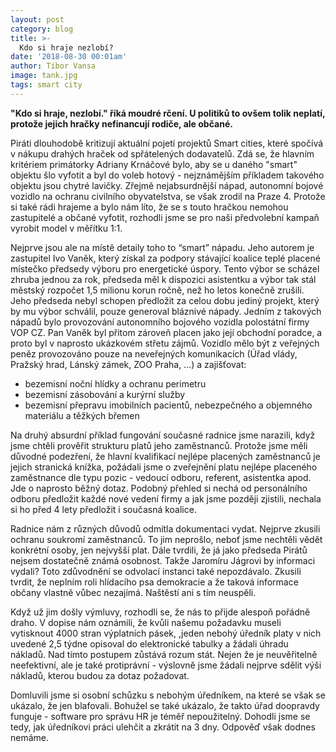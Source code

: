 ```yaml
---
layout: post
category: blog
title: >-
  Kdo si hraje nezlobí?
date: '2018-08-30 00:01am'
author: Tibor Vansa
image: tank.jpg
tags: smart city
---
```


<b> "Kdo si hraje, nezlobí." říká moudré rčení. U politiků to ovšem tolik neplatí, protože jejich hračky nefinancují
rodiče, ale občané. </b>

Piráti dlouhodobě kritizují aktuální pojetí projektů Smart cities, které spočívá v nákupu
drahých hraček od spřátelených dodavatelů. Zdá se, že hlavním kritériem primátorky Adriany Krnáčové bylo,
aby se u daného "smart" objektu šlo vyfotit a byl do voleb hotový - nejznámějším příkladem takového objektu jsou chytré
lavičky. Zřejmě nejabsurdnější nápad, autonomní bojové vozidlo na ochranu
civilního obyvatelstva, se však zrodil na Praze 4. Protože si také rádi hrajeme a bylo
nám líto, že se s touto hračkou nemohou zastupitelé a občané vyfotit, rozhodli jsme se pro
naši předvolební kampaň vyrobit model v měřítku 1:1. 

Nejprve jsou ale na místě detaily toho to “smart” nápadu. 
Jeho autorem je zastupitel Ivo Vaněk, který získal za podpory stávající koalice teplé placené
místečko předsedy výboru pro energetické úspory. Tento výbor se scházel zhruba jednou za rok,
předseda měl k dispozici asistentku a výbor tak stál městský rozpočet 1,5 milionu korun ročně, než
ho letos konečně zrušili. Jeho předseda nebyl schopen předložit za celou dobu jediný
projekt, který by mu výbor schválil, pouze generoval bláznivé nápady. Jedním z takových nápadů
bylo provozování autonomního bojového vozidla polostátní firmy
VOP CZ. Pan Vaněk byl přitom zároveň placen jako její obchodní poradce, a proto byl v naprosto
ukázkovém střetu zájmů. Vozidlo mělo být z veřejných peněz provozováno pouze na
neveřejných komunikacích (Úřad vlády, Pražský hrad, Lánský zámek, ZOO Praha, ...) a zajišťovat:
 - bezemisní noční hlídky a ochranu perimetru
 - bezemisní zásobování a kurýrní služby
 - bezemisní přepravu imobilních pacientů, nebezpečného a objemného materiálu a těžkých břemen

Na druhý absurdní příklad fungování současné radnice jsme narazili, když
jsme chtěli prověřit strukturu platů jeho zaměstnanců. Protože jsme měli důvodné podezření,
že hlavní kvalifikací nejlépe placených zaměstnanců je jejich stranická knížka, požádali jsme
o zveřejnění platu nejlépe placeného zaměstnance dle typu pozic - vedoucí odboru, referent,
asistentka apod. Jde o naprosto běžný dotaz. Podobný přehled si nechá od personálního odboru
předložit každé nové vedení firmy a jak jsme později zjistili, nechala si ho před 4 lety
předložit i současná koalice.

Radnice nám z různých důvodů odmítla dokumentaci vydat.
Nejprve zkusili ochranu soukromí zaměstnanců. To jim neprošlo, neboť jsme
nechtěli vědět konkrétní osoby, jen nejvyšší plat. Dále tvrdili, že já jako předseda Pirátů
nejsem dostatečně známá osobnost. Takže Jaromíru Jágrovi by informaci vydali? Toto
zdůvodnění se odvolací instanci také nepozdávalo. Zkusili tvrdit, že neplním roli hlídacího
psa demokracie a že taková informace občany vlastně vůbec nezajímá. Naštěstí ani s tím neuspěli. 

Když už jim došly výmluvy, rozhodli se, že nás to přijde alespoň pořádně
draho. V dopise nám oznámili, že kvůli našemu požadavku museli vytisknout 4000 stran výplatních pásek,
,jeden nebohý úředník platy v nich uvedené 2,5 týdne opisoval do elektronické tabulky a žádali úhradu nákladů. 
Nad tímto postupem zůstává rozum stát. Nejen že je neuvěřitelně
neefektivní, ale je také protiprávní - výslovně jsme žádali nejprve sdělit výši nákladů,
kterou budou za dotaz požadovat. 

Domluvili jsme si osobní schůzku s nebohým úředníkem, na které se však se ukázalo, že jen blafovali. 
Bohužel se také ukázalo, že takto úřad doopravdy funguje - software pro správu HR je téměř nepoužitelný. 
Dohodli jsme se tedy, jak úředníkovi práci ulehčit a zkrátit na 3 dny. Odpověď však dodnes nemáme.


